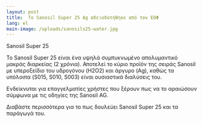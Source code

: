 ```yaml
---
layout: post
title:  Το Sanosil Super 25 Ag αδειοδοτήθηκε από τον ΕΟΦ
lang: el
main-image: /uploads/sanosils25-water.jpg
---
```


Sanosil Super 25

Το Sanosil Super 25 είναι ένα υψηλά συμπυκνωμένο απολυμαντικό μακράς διαρκείας (2 χρόνια). Αποτελεί το κύριο προϊόν της σειράς Sanosil με υπεροξείδιο του υδρογόνου (H2O2) και άργυρο (Ag), καθώς τα υπόλοιπα (S015, S010, S003) είναι ουσιαστικά διαλύσεις του.

Ενδείκνυται για επαγγελματίες χρήστες που ξέρουν πως να το αραιώσουν σύμφωνα με τις οδηγίες της Sanosil AG.

Διαβάστε περισσότερα για το πως δουλεύει Sanosil Super 25 και τα παράγωγά του.
